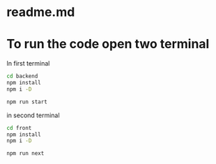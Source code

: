 # readme.md

# To run the code open two terminal

In first terminal

```bash
cd backend
npm install 
npm i -D

npm run start
```

in second terminal 

```bash
cd front
npm install
npm i -D

npm run next
```